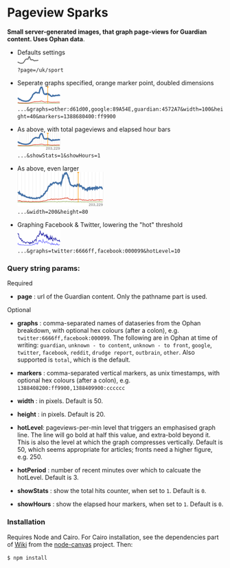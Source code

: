 Pageview Sparks
===============

__Small server-generated images, that graph page-views for Guardian content. Uses Ophan data__. 

* Defaults settings  
![](./example/example00.png)  
`?page=/uk/sport`

* Seperate graphs specified, orange marker point, doubled dimensions  
![](./example/example01.png)  
`...&graphs=other:d61d00,google:89A54E,guardian:4572A7&width=100&height=40&markers=1388680400:ff9900`

* As above, with total pageviews and elapsed hour bars  
![](./example/example02.png)  
`...&showStats=1&showHours=1`

* As above, even larger  
![](./example/example03.png)  
`...&width=200&height=80`

* Graphing Facebook & Twitter, lowering the "hot" threshold  
![](./example/example04.png)  
`...&graphs=twitter:6666ff,facebook:000099&hotLevel=10`


### Query string params:

Required

* __page__ : url of the Guardian content. Only the pathname part is used.

Optional

* __graphs__ : comma-separated names of dataseries from the Ophan breakdown, with optional hex colours (after a colon), e.g. `twitter:6666ff,facebook:000099`. The following are in Ophan at time of writing: `guardian`, `unknown - to content`, `unknown - to front`, `google`, `twitter`, `facebook`, `reddit`, `drudge report`, `outbrain`, `other`. Also supported is `total`, which is the default.

* __markers__ : comma-separated vertical markers, as unix timestamps, with optional hex colours (after a colon), e.g. `1388408200:ff9900,1388409900:cccccc`

* __width__ : in pixels. Default is 50.

* __height__ : in pixels. Default is 20.

* __hotLevel__:  pageviews-per-min level that triggers an emphasised graph line. The line will go bold at half this value, and extra-bold beyond it. This is also the level at which the graph compresses vertically. Default is 50, which seems appropriate for articles; fronts need a higher figure, e.g. 250.

* __hotPeriod__ : number of recent minutes over which to calcuate the hotLevel. Default is 3.

* __showStats__ : show the total hits counter, when set to `1`. Default is `0`.

* __showHours__ :  show the elapsed hour markers, when set to `1`. Default is `0`.


### Installation

Requires Node and Cairo. For Cairo installation, see the dependencies part of [Wiki](https://github.com/LearnBoost/node-canvas/wiki/_pages) from the [node-canvas](https://github.com/LearnBoost/node-canvas) project. Then:

```
$ npm install
```
